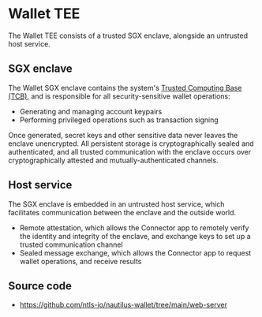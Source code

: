 # Wallet TEE

The Wallet TEE consists of a trusted SGX enclave, alongside an untrusted host service.

## SGX enclave

The Wallet SGX enclave contains the system's [Trusted Computing Base (TCB)][TCB], and is responsible for all security-sensitive wallet operations:

- Generating and managing account keypairs
- Performing privileged operations such as transaction signing

Once generated, secret keys and other sensitive data never leaves the enclave unencrypted. All persistent storage is cryptographically sealed and authenticated, and all trusted communication with the enclave occurs over cryptographically attested and mutually-authenticated channels.

[TCB]: https://en.wikipedia.org/wiki/Trusted_computing_base

## Host service

The SGX enclave is embedded in an untrusted host service, which facilitates communication between the enclave and the outside world.

* Remote attestation, which allows the Connector app to remotely verify the identity and integrity of the enclave, and exchange keys to set up a trusted communication channel
* Sealed message exchange, which allows the Connector app to request wallet operations, and receive results

## Source code

* <https://github.com/ntls-io/nautilus-wallet/tree/main/web-server>
